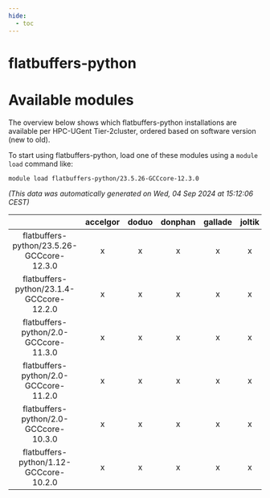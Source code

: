 ```yaml
---
hide:
  - toc
---
```


flatbuffers-python
==================

# Available modules


The overview below shows which flatbuffers-python installations are available per HPC-UGent Tier-2cluster, ordered based on software version (new to old).

To start using flatbuffers-python, load one of these modules using a `module load` command like:

```shell
module load flatbuffers-python/23.5.26-GCCcore-12.3.0
```

*(This data was automatically generated on Wed, 04 Sep 2024 at 15:12:06 CEST)*  

| |accelgor|doduo|donphan|gallade|joltik|shinx|skitty|
| :---: | :---: | :---: | :---: | :---: | :---: | :---: | :---: |
|flatbuffers-python/23.5.26-GCCcore-12.3.0|x|x|x|x|x|x|x|
|flatbuffers-python/23.1.4-GCCcore-12.2.0|x|x|x|x|x|-|x|
|flatbuffers-python/2.0-GCCcore-11.3.0|x|x|x|x|x|x|x|
|flatbuffers-python/2.0-GCCcore-11.2.0|x|x|x|x|x|-|x|
|flatbuffers-python/2.0-GCCcore-10.3.0|x|x|x|x|x|-|x|
|flatbuffers-python/1.12-GCCcore-10.2.0|x|x|x|x|x|-|x|
